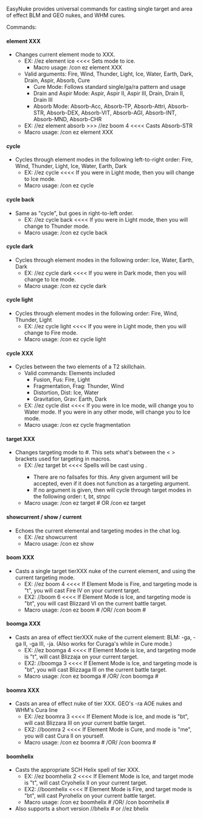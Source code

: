 EasyNuke provides universal commands for casting single target and area of effect BLM and GEO nukes, and WHM cures.

Commands:

#### element XXX
* Changes current element mode to XXX.
  * EX: //ez element ice <<<< Sets mode to ice.
    * Macro usage: /con ez element XXX
  * Valid arguments: Fire, Wind, Thunder, Light, Ice, Water, Earth, Dark, Drain, Aspir, Absorb, Cure
    * Cure Mode: Follows standard single/ga/ra pattern and usage
    * Drain and Aspir Mode: Aspir, Aspir II, Aspir III, Drain, Drain II, Drain III
    * Absorb Mode: Absorb-Acc, Absorb-TP, Absorb-Attri, Absorb-STR, Absorb-DEX, Absorb-VIT, Absorb-AGI, Absorb-INT, Absorb-MND, Absorb-CHR
  * EX: //ez element absorb  >>> //ez boom 4 <<<< Casts Absorb-STR
  * Macro usage: /con ez element XXX

#### cycle
* Cycles through element modes in the following left-to-right order: Fire, Wind, Thunder, Light, Ice, Water, Earth, Dark
  * EX: //ez cycle <<<< If you were in Light mode, then you will change to Ice mode.
  * Macro usage: /con ez cycle

#### cycle back
* Same as "cycle", but goes in right-to-left order.
  * EX: //ez cycle back <<<< If you were in Light mode, then you will change to Thunder mode.
  * Macro usage: /con ez cycle back

#### cycle dark
* Cycles through element modes in the following order: Ice, Water, Earth, Dark
  * EX: //ez cycle dark <<<< If you were in Dark mode, then you will change to Ice mode.
  * Macro usage: /con ez cycle dark

#### cycle light
* Cycles through element modes in the following order: Fire, Wind, Thunder, Light
  * EX: //ez cycle light <<<< If you were in Light mode, then you will change to Fire mode.
  * Macro usage: /con ez cycle light

#### cycle XXX
* Cycles between the two elements of a T2 skillchain.
  * Valid commands: Elements included
    * Fusion, Fus: Fire, Light
    * Fragmentation, Frag: Thunder, Wind
    * Distortion, Dist: Ice, Water
    * Gravitation, Grav: Earth, Dark
  * EX: //ez cycle dist <<<< If you were in Ice mode, will change you to Water mode. If you were in any other mode, will change you to Ice mode.
  * Macro usage: /con ez cycle fragmentation

#### target XXX
* Changes targeting mode to #.  This sets what's between the < > brackets used for targeting in macros.
  * EX: //ez target bt <<<< Spells will be cast using <bt>.
    * There are no failsafes for this. Any given argument will be accepted, even if it does not function as a targeting argument.
    * If no argument is given, then will cycle through target modes in the following order: t, bt, stnpc
  * Macro usage: /con ez target #   OR   /con ez target

#### showcurrent / show / current
* Echoes the current elemental and targeting modes in the chat log.
  * EX: //ez showcurrent
  * Macro usage: /con ez show

#### boom XXX
* Casts a single target tierXXX nuke of the current element, and using the current targeting mode.
  * EX: //ez boom 4 <<<< If Element Mode is Fire, and targeting mode is "t", you will cast Fire IV on your current target.
  * EX2: //boom 6 <<<< If Element Mode is Ice, and targeting mode is "bt", you will cast Blizzard VI on the current battle target.
  * Macro usage: /con ez boom #    /OR/    /con boom #

#### boomga XXX
* Casts an area of effect tierXXX nuke of the current element: BLM: -ga, -ga II, -ga III, -ja. (Also works for Curaga's while in Cure mode.)
  * EX: //ez boomga 4 <<<< If Element Mode is Ice, and targeting mode is "t", will cast Blizzaja on your current target.
  * EX2: //boomga 3 <<<< If Element Mode is Ice, and targeting mode is "bt", you will cast Blizzaga III on the current battle target.
  * Macro usage: /con ez boomga #    /OR/    /con boomga #

#### boomra XXX
* Casts an area of effect nuke of tier XXX. GEO's -ra AOE nukes and WHM's Cura line
  * EX: //ez boomra 3 <<<< If Element Mode is Ice, and mode is "bt", will cast Blizzara III on your current battle target.
  * EX2: //boomra 2 <<<< If Element Mode is Cure, and mode is "me", you will cast Cura II on yourself.
  * Macro usage: /con ez boomra #    /OR/    /con boomra #
  
#### boomhelix
* Casts the appropriate SCH Helix spell of tier XXX.
  * EX: //ez boomhelix 2 <<<< If Element Mode is Ice, and target mode is "t", will cast Cryohelix II on your current target.
  * EX2: //boomhelix <<<< If Element Mode is Fire, and target mode is "bt", will cast Pyrohelix on your current battle target.
  * Macro usage: /con ez boomhelix # /OR/ /con boomhelix #
* Also supports a short version //bhelix # or //ez bhelix